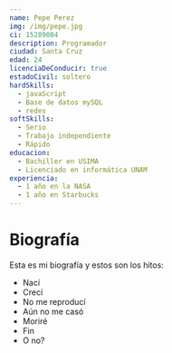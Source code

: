 ```yaml
---
name: Pepe Perez
img: /img/pepe.jpg
ci: 15289004
description: Programador
ciudad: Santa Cruz
edad: 24
licenciaDeConducir: true
estadoCivil: soltero
hardSkills:
  - javaScript
  - Base de datos mySQL
  - redes
softSkills:
  - Serio
  - Trabajo independiente
  - Rápido
educacion:
  - Bachiller en USIMA
  - Licenciado en informática UNAM
experiencia:
  - 1 año en la NASA
  - 1 año en Starbucks
---
```


# Biografía

Esta es mi biografía y estos son los hitos:

- Nací
- Crecí
- No me reproducí
- Aún no me casó
- Moriré
- Fin
- O no?
